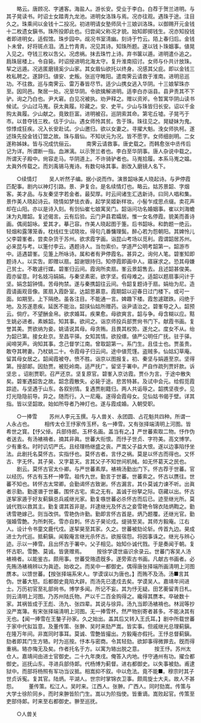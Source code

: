 <!-- { "loadSidebar": true } -->
　　略云。唐顾况、字逋客。海盐人。游长安。受业于李白。白荐于贺兰进明。与其子晃读书。时诏士女踏靑九龙池。进明女洛珠与焉。况亦往观。遇珠于途。注目久之。珠乘间以金钱十二投况。初进明请女塾师凤十三娘训洛珠。以御赐开元金钱十二枚遗女鎭书。珠所投即此也。归尝闻父称况才貌。始知即掷钱生。况亦知投钱者即进明女。适假馆。珠步园中。觇况书室淸幽。刻诗于竹云。陌上春归后。金钱卜未曾。好将斑点泪。洒上竹靑靑。况见其诗。知珠所题。遂以钱卜珠姻事。値晃入见之。夺钱三枚以吿父。况虑祸。抹去珠竹上诗。弃书箧以遁。进明遣仆追之。扃珠层楼上。令自毙。时诏授进明北海太守。复升淮南招讨。女师与仆共计放珠。挈之远遁。况逃匿磨镜奚少山家。其女眉仙欲托以终身。况感其父庇。即以金钱三枚私聘之。遂辞归。値安、史叛。张巡守睢阳。遣南霁云请救于淮南。进明忌巡功。不往救。巡与南霁云、雷万春皆尽节。适少山携女逃入华阴。十三娘挈珠亦至。因同邑。聚居一处。况至华阴。令欲擒解进明。适李白亦诣县。县尹责其不下驴。询之乃白也。尹大窘。白见况被执。劝尹释之。赠以资斧。令暂寓华阴山读书候试。少山过马嵬。获太眞履。珍藏之。安、史平。少山与珠皆归长安。诏以千金购太眞履。少山献之。竟致巨富。进明被召。巡阴索其命。第宅丘墟。子晃丐于市。以昔夺钱三枚。估于少山。遇女师怜其贫。吿于珠。珠往见之。晃疑妹为鬼。惊悸成狂疾。况入长安赴试。少山邀归。欲以女妻之。寻擢大魁。浼女师执柯。遂述珠先投金钱订盟之故。珠与眉仙。不知状元为况。皆不愿字。女师细剖明。二女遂称姊妹。皆与况成伉俪云。 
　　南霁云请救事。唐史载之。而韩愈张中丞传后记为详。所谓断一指。血淋漓。以示贺兰者也。李白至华阴事。唐人杂说中载之。所谓天子殿中。尙容走马。华阴道上。不许骑驴者也。马嵬拾履。本系马嵬之媪。太眞外传载之。而刘禹锡马嵬诗。有数句咏其事。剧改入磨镜人名下。 

　　○续情灯 
　　吴人听然子编。据小说而作。演景韶咏美人晓起诗。与尹停霞匹配事。剧内以神灯引路。景、尹复合。是名续情灯也。略云。姑苏景韶、字烟客。美才品。与友秦坚字若金者。最契厚。时云间诸生汇选新诗。曰同人唱和集。景作美人晓起诗云。晓情如梦怯衣香。起学吴姬新样妆。小髻乍成思点缀。卖花声却在山阳。亦以是诗入刻。有剑仙崔七娘寓吴门。韶诣问功名婚姻事。崔以刘海蟾沫为丸赠韶。复述偈言。云有后验。云门尹县君孀居。惟一女名停霞。貌美而善诗画。偶阅韶咏。爱其才。摹己容。作美人晓起图于箑。后书韶咏。和韵题一绝云。轻烟和露薄笼香。枕线红生试晓妆。得句几番慵理鬓。醉心若为怨朝阳。其婢怜儿父李碧峯者。尝卖杂货于苏州。欲求霞字画。诣昆山考场以觅利。霞谓韶居苏州。必来昆与考。以箑付李云。遇题诗人。当勿索价。学道严公明考韶第一。韶游市中。适遇碧峯。见箑上所咏诗。属和者有尹停霞名。甚异之。询何人笔。碧峯知即题诗人。以实吿。即赠以扇。韶谢银持归。知停霞即画中人。寤寐求之。恐其母嫌己贫士。不敢遽行媒。碧峯归云间。霞询所卖扇。峯云景韶售去。且述韶甚俊美。霞亦留意。时名妓冯娟娟。与秦坚素密。欲字坚。假母难之。适韶以题扇事问计于坚。娟念韶钟情。苦母拘禁。遂与秦携韶往云间。令韶复题诗于扇。娟绐为尼。造霞请画观音像。匿扇入霞卧室。达韶思慕意。霞期韶以迎春日过门楼下。或可一面。如期至。上下隔绝。虽各注目。不能通一言。婢趣下楼。霞怱遽蹉跌。闷绝于地。及苏遂患疾。延医不能治。韶挟仙姑所赠药。诣尹请治之。碧峯导之入。韶预云。倘疗。不望酬金帛。欲求婚耳。疾果愈。母欲爽言。韶与争。母含糊以应。黠生姚必进者。素嫉韶。知其事。欲间之。诣京师投兵部贾尙书门下。献霞书画。复誉其美。贾欲纳为妾。姚请说其母。母贪贿。且畏其权势。遂允之。度女不从。绐为韶已第。接女赴京。至昌平驿。女知其情。欲投缳。値严公明任广抚。驻于驿。闻啼哭声。询知其事。念己督学江南。曾取韶第一。系门生。且佳士也。贾虽贵。敢夺其聘妻。乃杖姚二十。令霞母子归云间。途中値荒馑。盗贼多。仙姑幻草庵。留其母女居之。韶闻霞被夺。愤不胜。诣京以图报复。初、秦坚与娟遁至京。坚得第。授部郞。因劾贾。被贬岭南。适严抚广。留坚于署中。严自作疏列贾奸款。诉坚忠 。诏削贾职。召严还京。坚复原官。碧峯入京访霞。贾仆为言。于途中散失矣。碧峯遇韶吿之故。韶念霞散失。必毙于途。悲苦特甚。及试中会元。给假觅霞踪迹。与坚遇于山东。各叙别情。复遇贾削籍归。两人共诟辱之。韶携坚夜步。见灯光隐隐前导。异之。随而行。入一尼庵。遂得会霞母女。见仙姑书偈于壁。详其指。皆以坚韶故。始如所导者乃神灯也。遂与霞成婚。入朝受职。 

　　○一捧雪 
　　苏州人李元玉撰。与人兽关、永团圆、占花魁共四种。所谓一人永占也。 
　　相传太仓王忬家传玉杯。名一捧雪。又有张择端淸明上河图。皆希世之寳。【忬父倬。兵部侍郎。玉杯名画。盖当有之。】严世蕃索取二物。忬作伪者送去。有汤裱褙者。摘其非眞。世蕃大衔恨。而忬子世贞、字符美。高文博学。少有重名。时时讥切严氏。且经理杨继盛之丧。严嵩父子益大恨。遂以边事陷忬坐法。此剧托名莫怀古。实指忬也。莫怀古者。言忬之祸。莫是以怀古而得也。又怀古、字无怀。其子昊、又字葛天。言其父子不知世间机械。如无怀葛天之民也。 
　　剧云。莫怀古官太仆卿。与严世蕃素厚。裱褙汤勤出门下。怀古荐于世蕃。官以经历。怀古有玉杯一捧雪。祖传九世。勤言于世蕃。世蕃索之。怀古以赝往。世蕃不知也。转怀古太常卿。会勤谒怀古致谢。怀古漏言。其仆莫诚力谏不听。出眞者示勤。勤遂谮于世蕃。围怀古宅。索之无有。盖诚于纷拏之际。窃藏以出。怀古遂挈家遁于好友蓟鎭总兵戚继光家。勤复嗾世蕃必杀怀古而后已。迹至继光所。莫诚代戮以救其主。勤复谓其首非是。幷逮继光及怀古之妾雪艳令锦衣陆炳鞫之。勤诱雪艳嫁己。则当改供。雪艳伪许勤。勤即言怀古首是。炳乃题覆。还继光官。勤强婚雪艶。为所刺死。雪亦自刺。怀古子昊论戍。缇骑至吴。其师方毅庵。江右人。设计令书童文鹿代戍。遂挈昊至其家。久之。世蕃被劾论斩。传首九边。昊成进士为代巡。抵蓟鎭。闻毅庵言继光杀怀古。欲报宿怨。将因事诛之。继光与辨心迹。示以一捧雪。且出怀古于署中。父子相见。始知仆诚代戮。于是奏闻于朝。复怀古职。雪艶、莫诚。皆褒赠焉。 
　　按徐学谟世庙识余录云。世蕃门客吴人汤裱褙者。以能鉴古。颇用事。世蕃受赂遗旣多。遂旁索古书画。凡献古书画者。必先贿汤裱褙辨以为眞迹。始收之。而吴中一都御史。偶得唐张择端所画淸明上河图赝本。以馈世蕃。【按张择端系宋人。学谟误以为唐也。】而贿不及汤。汤■言其伪。世蕃大怒。后都御史竟陷大辟。而汤先已遣戍去矣。学谟吴人。嘉靖年间进士。万历初官至礼部尙书。博学多闻。所记不妄。其为忬无疑。田艺蘅留靑日札。则云淸明上河图。乃苏州陆氏物。严以千二百金购得之。纔得其赝本。卒破数十家。其祸皆成于王彪、汤九、张四辈。其说与徐异。汤九当即汤裱褙也。林润等抄没严嵩簿。有宋张择端淸明上河图。无一捧雪杯。然严物别寄者甚多。不能决其有无也。【闻一捧雪在王鏊子孙家。久之始出。盖其后又转入王氏耳。】剧中所载世蕃于家中代拟旨意。及董传策、张翀、吴时来劾严嵩。皆实事。但戚继光总理蓟鎭。在隆万年间。非嵩同时事耳。莫诚、雪艶皆撮出。方毅庵亦假托。王忬总督蓟鎭。劾者即其门生方辂。时为巡按。忬本与密商。令其轻劾。欲卸事得微罪去。旣而得重祸。辂亦悔无及矣。作者托名于方。以寓为辂出脱之意。 
　　按王忬。苏州太仓人。嘉靖间由进士官御史。二十九年庚戌。俺答入内地。忬守通州有功。擢佥都御史。巡抚山东。寻进兵部侍郞。代杨博为蓟督。进右都御史。以失事被劾。甫逮狱中。而部将杨照有军功当议抵。相嵩抑不叙。中以危法。竟不能■。穆宗时其子世贞诉寃。复其官。陆炳。平湖人。世宗时掌锦衣卫事。颇周旋士大夫。故人不甚怨。 
　　董传策。松江人。吴时来。江西人。张翀。广西人。同时劾嵩。传策与大学士徐阶同乡。而时来翀皆阶门生。嵩以为阶指使。皆重谪。嵩败起官。传策至吏部侍郞。时来至右都御史。翀至巡抚。 

　　○人兽关 
